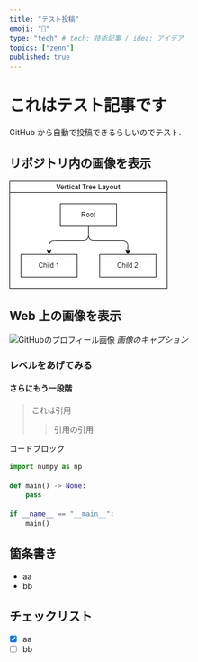 ```yaml
---
title: "テスト投稿"
emoji: "🍣"
type: "tech" # tech: 技術記事 / idea: アイデア
topics: ["zenn"]
published: true
---
```


# これはテスト記事です

GitHub から自動で投稿できるらしいのでテスト.

## リポジトリ内の画像を表示

![チャート的な](/images/test.dio.png)

## Web 上の画像を表示

![GitHubのプロフィール画像](https://avatars.githubusercontent.com/u/36509939?s=400&u=425ce5e68b84efabb2c102cc7348bd148be43966&v=4)
_画像のキャプション_

### レベルをあげてみる

#### さらにもう一段階

> これは引用
>
> > 引用の引用

コードブロック

```python
import numpy as np

def main() -> None:
    pass

if __name__ == "__main__":
    main()
```

## 箇条書き

- aa
- bb

## チェックリスト

- [x] aa
- [ ] bb
